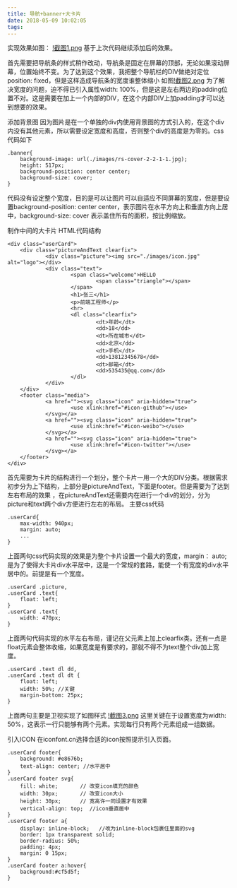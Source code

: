 ```yaml
---
title: 导航+banner+大卡片
date: 2018-05-09 10:02:05
tags:
---
```

实现效果如图：
[!截图1.png](https://i.loli.net/2018/05/09/5af256fd9bf4f.png)
基于上次代码继续添加后的效果。

首先需要把导航条的样式稍作改动，导航条是固定在屏幕的顶部，无论如果滚动屏幕，位置始终不变。为了达到这个效果，我把整个导航栏的DIV做绝对定位position: fixed，但是这样造成导航条的宽度谁整体缩小
如图[!截图2.png](https://i.loli.net/2018/05/09/5af25992a7480.png)
为了解决宽度的问题，迫不得已引入属性width: 100%，但是这是左右两边的padding位置不对。这是需要在加上一个内部的DIV，在这个内部DIV上加padding才可以达到想要的效果。

添加背景图
因为图片是在一个单独的div内使用背景图的方式引入的，在这个div内没有其他元素，所以需要设定宽度和高度，否则整个div的高度是为零的。css代码如下
```
.banner{
	background-image: url(./images/rs-cover-2-2-1-1.jpg);
	height: 517px;
	background-position: center center;
	background-size: cover;
}
```
代码没有设定整个宽度，目的是可以让图片可以自适应不同屏幕的宽度，但是要设置background-position: center center，表示图片在水平方向上和垂直方向上居中，background-size: cover 表示盖住所有的面积，按比例缩放。

制作中间的大卡片
HTML代码结构
```
<div class="userCard">
	<div class="pictureAndText clearfix">
			<div class="picture"><img src="./images/icon.jpg" alt="logo"></div>
			<div class="text">
					<span class="welcome">HELLO
							<span class="triangle"></span>
					</span>
					<h1>张三</h1>
					<p>前端工程师</p>
					<hr>
					<dl class="clearfix">
							<dt>年龄</dt>
							<dd>18</dd>
							<dt>所在城市</dt>
							<dd>北京</dd>
							<dt>手机</dt>
							<dd>13812345678</dd>
							<dt>邮箱</dt>
							<dd>535435@qq.com</dd>
					</dl>
			</div>
	</div>
	<footer class="media">
			<a href=""><svg class="icon" aria-hidden="true">
					<use xlink:href="#icon-github"></use>
			</svg></a>
			<a href=""><svg class="icon" aria-hidden="true">
					<use xlink:href="#icon-weibo"></use>
			</svg></a>
			<a href=""><svg class="icon" aria-hidden="true">
					<use xlink:href="#icon-twitter"></use>
			</svg></a>
	</footer>
</div>
```
首先需要为卡片的结构进行一个划分，整个卡片一用一个大的DIV分类。根据需求初步分为上下结构，上部分是pictureAndText，下面是footer。但是需要为了达到左右布局的效果 ，在pictureAndText还需要内在进行一个div的划分，分为picture和text两个div方便进行左右的布局。
主要css代码
```
.userCard{
	max-width: 940px; 
	margin: auto;
	...
}
```
上面两句css代码实现的效果是为整个卡片设置一个最大的宽度，margin： auto; 是为了使得大卡片div水平居中，这是一个常规的套路，能使一个有宽度的div水平居中的。前提是有一个宽度。

```
.userCard .picture,
.userCard .text{
	float: left;
}
.userCard .text{
	width: 470px;
}
```

上面两句代码实现的水平左右布局，谨记在父元素上加上clearfix类。还有一点是float元素会整体收缩，如果宽度是有要求的，那就不得不为text整个div加上宽度。

```
.userCard .text dl dd,
.userCard .text dl dt {
	float: left;
	width: 50%; //关键
	margin-bottom: 25px;
}
```

上面两句主要是卫视实现了如图样式
[!截图3.png](https://i.loli.net/2018/05/09/5af2e973a0127.png)
这里关键在于设置宽度为width: 50%，这表示一行只能够有两个元素。实现每行只有两个元素组成一组数据。

引入ICON
在iconfont.cn选择合适的icon按照提示引入页面。

```
.userCard footer{
	background: #e8676b;
	text-align: center; //水平居中
}
.userCard footer svg{
	fill: white;       // 改变icon填充的颜色
	width: 30px;       // 改变icon大小
	height: 30px;      // 宽高许一同设置才有效果
	vertical-align: top;  //icon垂直居中
}
.userCard footer a{
	display: inline-block;   //改为inline-block包裹住里面的svg
	border: 1px transparent solid;
	border-radius: 50%;
	padding: 4px;
	margin: 0 15px;
}
.userCard footer a:hover{
	background:#cf5d5f;
}
```


